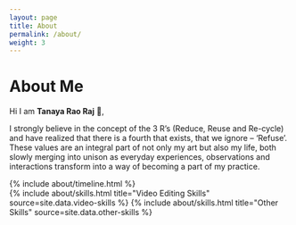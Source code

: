 ```yaml
---
layout: page
title: About
permalink: /about/
weight: 3
---
```


# **About Me**

Hi I am **Tanaya Rao Raj** :wave:,<br>

I strongly believe in the concept of the 3 R’s (Reduce, Reuse and Re-cycle) and have realized that there is a fourth that exists, that we ignore – ‘Refuse’. These values are an integral part of not only my art but also my life, both slowly merging into unison as everyday experiences, observations and interactions transform into a way of becoming a part of my practice.


<div class="row">
{% include about/timeline.html %}
</div>

<div class="row">
{% include about/skills.html title="Video Editing Skills" source=site.data.video-skills %}
{% include about/skills.html title="Other Skills" source=site.data.other-skills %}
</div>